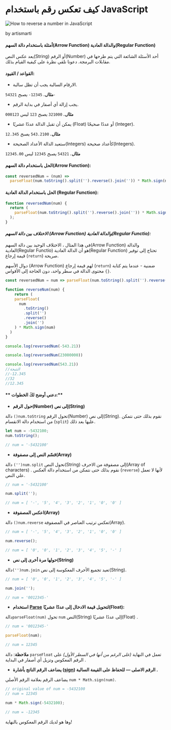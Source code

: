 # كيف تعكس رقم باستخدام JavaScript

![How to reverse a number in JavaScript](https://cdn-media-1.freecodecamp.org/images/0*9bS6yWpHz8_tuY52)

by artismarti

#### أمثلة باستخدام دالة السهم(Arrow Function) والدالة العادية(Regular Function)

يعد عكس النص(String) أو الرقم(Number) أحد الأسئلة الشائعة التي يتم طرحها في مقابلات البرمجة. دعونا نلقي نظرة على كيفية القيام بذلك.

#### **القواعد / القيود**:

- الارقام السالبة يجب أن تظل سالبة.

**_مثال._** `12345-` _يصبح_ `54321-`

- يجب إزالة أي أصفار في بداية الرقم.

**_مثال._** `321000` _يصبح_ `123` ليس `000123`

- يمكن أن تقبل الدالة عددًا عشريًا (Float) أو عددًا صحيحًا (Integer).

**_مثال._** `543.2100` _يصبح_ `12.345`

- ستعيد الدالة الأعداد الصحيحة(Integers) كأعداد صحيحة(Integers).

**_مثال._** `54321` _يصبح_ `12345` ليس `12345.00`

#### **الحل باستخدام دالة السهم(Arrow Function):**

```js
const reversedNum = (num) =>
  parseFloat(num.toString().split('').reverse().join('')) * Math.sign(num);
```

#### **الحل باستخدام الدالة العادية (Regular Function):**

```js
function reversedNum(num) {
  return (
    parseFloat(num.toString().split('').reverse().join('')) * Math.sign(num)
  );
}
```

#### **_الاختلاف بين دالة السهم (Arrow Function) والدالة العادية(Regular Functio):_**

في هذا المثال ، الاختلاف الوحيد بين دالة السهم(Arrow Function) والدالة العادية(Regular Functio) هو أن الدالة العادية(Regular Function) تحتاج إلى توفير قيمة إرجاع (`return`) صريحة.

دوال الأسهم (Arrow Function) لهم قيمة إرجاع (`return`) ضمنية - عندما يتم كتابة محتوى الدالة في سطر واحد، دون الحاجة إلى الأقواس `{}`.

```js
const reversedNum = num => parseFloat(num.toString().split('').reverse().join('')) * Math.sign(num)

function reverseNum(num) {
	return (
    parseFloat(
      num
        .toString()
        .split('')
        .reverse()
        .join('')
    ) * Math.sign(num)
  )
}

console.log(reversedNum(-543.21))

console.log(reversedNum(23000000))

console.log(reversedNum(543.21))
//النتيجة
//-12.345
//32
//12.345
```

#### ** دعني أوضح لكَ الخطوات:**

- **حول الرقم(Number) إلى نص(String)**

دالة `()num.toString` تحول الرقم(Number) إلى نص(String). نقوم بذلك حتى نتمكن من استخدام دالة الانقسام (`split`) عليها بعد ذلك.

```js
let num = -5432100;
num.toString();

// num = '-5432100'
```

- **قسّم النص إلى مصفوفة(Array)**

دالة `('')num.split` تحول النص(String) إلى مصفوفة من الاحرف(Array of characters) . نقوم بذلك حتى نتمكن من استخدام دالة العكس (`reverse`) لأنها لا تعمل علي النص.

```js
// num = '-5432100'

num.split('');

// num = [ '-', '5', '4', '3', '2', '1', '0', '0' ]
```

- **اعكس المصفوفة(Array)**

دالة `()num.reverse` تعكس ترتيب العناصر في المصفوفة(Array).

```js
// num = [ '-', '5', '4', '3', '2', '1', '0', '0' ]

num.reverse();

// num = [ '0', '0', '1', '2', '3', '4', '5', '-' ]
```

- **حولها مرة أخرى إلى نص(String)**

دالة`('')num.join` تعيد تجميع الأحرف المعكوسة إلى نص(String).

```js
// num = [ '0', '0', '1', '2', '3', '4', '5', '-' ]

num.join('');

// num = '0012345-'
```

- **استخدام** [**Parse**](https://developer.mozilla.org/en-US/docs/Web/JavaScript/Reference/Global_Objects/parseFloat) **لتحويل قيمة الادخال إلى عددًا عشريًا(Float):**

دالة`parseFloat(num)`  تحول  `num` النص(String) إلى عددًا عشريًا(Float) .

```js
// num = '0012345-'

parseFloat(num);

// num = 12345
```

**ملاحظة**: دالة `parseFloat` تعمل في النهاية _(على الرغم من أنها في السطر الأول)_ على الرقم المعكوس وتزيل أي أصفار في البداية .

- **يضاعف الرقم الناتج بأشارة ([sign](https://developer.mozilla.org/en-US/docs/Web/JavaScript/Reference/Global_Objects/Math/sign)) الرقم الاصلى — للحفاظ على القيمة السالبة .**

يضاعف الرقم بعلامة الرقم الأصلي `num * Math.sign(num)`.

```js
// original value of num = -5432100
// num = 12345

num * Math.sign(-5432100);

// num = -12345
```

وها هو لديك الرقم المعكوس بالنهاية!
